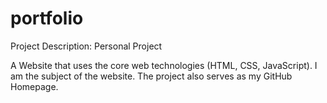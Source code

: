 # portfolio

Project Description: Personal Project

A Website that uses the core web technologies (HTML, CSS, JavaScript). I am the subject of the website. The project also serves as my GitHub Homepage.
